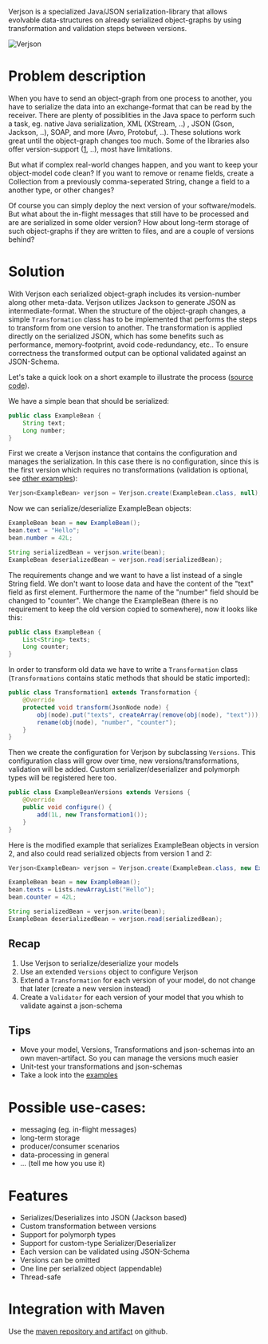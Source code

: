 Verjson is a specialized Java/JSON serialization-library that allows evolvable data-structures on already serialized object-graphs by using transformation and validation steps between versions.

![Verjson](https://github.com/galan/verjson/raw/master/resources/Verjson.png)

# Problem description
When you have to send an object-graph from one process to another, you have to serialize the data into an exchange-format that can be read by the receiver. There are plenty of possiblities in the Java space to perform such a task, eg. native Java serialization, XML (XStream, ..) , JSON (Gson, Jackson, ..), SOAP, and more (Avro, Protobuf, ..). These solutions work great until the object-graph changes too much. Some of the libraries also offer version-support ([1](http://martin.kleppmann.com/2012/12/05/schema-evolution-in-avro-protocol-buffers-thrift.html), ..), most have limitations.

But what if complex real-world changes happen, and you want to keep your object-model code clean? If you want to remove or rename fields, create a Collection from a previously comma-seperated String, change a field to a another type, or other changes?

Of course you can simply deploy the next version of your software/models. But what about the in-flight messages that still have to be processed and are are serialized in some older version? How about long-term storage of such object-graphs if they are written to files, and are a couple of versions behind?

# Solution
With Verjson each serialized object-graph includes its version-number along other meta-data. Verjson utilizes Jackson to generate JSON as intermediate-format. When the structure of the object-graph changes, a simple `Transformation` class has to be implemented that performs the steps to transform from one version to another. The transformation is applied directly on the serialized JSON, which has some benefits such as performance, memory-footprint, avoid code-redundancy, etc.. To ensure correctness the transformed output can be optional validated against an JSON-Schema.

Let's take a quick look on a short example to illustrate the process ([source code](https://github.com/galan/verjson/blob/master/src/test/java/de/galan/verjson/examples/simple/ExampleBeanTest.java)).

We have a simple bean that should be serialized:
```java
public class ExampleBean {
	String text;
	Long number;
}
```

First we create a Verjson instance that contains the configuration and manages the serialization. In this case there is no configuration, since this is the first version which requires no transformations (validation is optional, see [other examples](https://github.com/galan/verjson/tree/master/src/test/java/de/galan/verjson/examples)):
```java
Verjson<ExampleBean> verjson = Verjson.create(ExampleBean.class, null);
```

Now we can serialize/deserialize ExampleBean objects:
```java
ExampleBean bean = new ExampleBean();
bean.text = "Hello";
bean.number = 42L;

String serializedBean = verjson.write(bean);
ExampleBean deserializedBean = verjson.read(serializedBean);
```

The requirements change and we want to have a list instead of a single String field. We don't want to loose data and have the content of the "text" field as first element. Furthermore the name of the "number" field should be changed to "counter". We change the ExampleBean (there is no requirement to keep the old version copied to somewhere), now it looks like this:
```java
public class ExampleBean {
	List<String> texts;
	Long counter;
}
```

In order to transform old data we have to write a `Transformation` class (`Transformations` contains static methods that should be static imported):
```java
public class Transformation1 extends Transformation {
	@Override
	protected void transform(JsonNode node) {
		obj(node).put("texts", createArray(remove(obj(node), "text")));
		rename(obj(node), "number", "counter");
	}
}
```

Then we create the configuration for Verjson by subclassing `Versions`. This configuration class will grow over time, new versions/transformations, validation will be added. Custom serializer/deserializer and polymorph types will be registered here too.
```java
public class ExampleBeanVersions extends Versions {
	@Override
	public void configure() {
		add(1L, new Transformation1());
	}
}
```

Here is the modified example that serializes ExampleBean objects in version 2, and also could read serialized objects from version 1 and 2:
```java
Verjson<ExampleBean> verjson = Verjson.create(ExampleBean.class, new ExampleBeanVersions());

ExampleBean bean = new ExampleBean();
bean.texts = Lists.newArrayList("Hello");
bean.counter = 42L;

String serializedBean = verjson.write(bean);
ExampleBean deserializedBean = verjson.read(serializedBean);
```

## Recap
1. Use Verjson to serialize/deserialize your models
2. Use an extended `Versions` object to configure Verjson
3. Extend a `Transformation` for each version of your model, do not change that later (create a new version instead)
4. Create a `Validator` for each version  of your model that you whish to validate against a json-schema

## Tips
* Move your model, Versions, Transformations and json-schemas into an own maven-artifact. So you can manage the versions much easier
* Unit-test your transformations and json-schemas
* Take a look into the [examples](https://github.com/galan/verjson/tree/master/src/test/java/de/galan/verjson/examples)

# Possible use-cases:
* messaging (eg. in-flight messages)
* long-term storage
* producer/consumer scenarios
* data-processing in general
* ... (tell me how you use it)

# Features
* Serializes/Deserializes into JSON (Jackson based)
* Custom transformation between versions
* Support for polymorph types
* Support for custom-type Serializer/Deserializer
* Each version can be validated using JSON-Schema
* Versions can be omitted
* One line per serialized object (appendable)
* Thread-safe

# Integration with Maven
Use the [maven repository and artifact](https://github.com/galan/maven-repository) on github.
